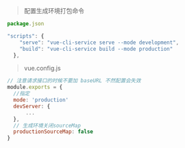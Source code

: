 > 配置生成环境打包命令

```js
package.json

"scripts": {
    "serve": "vue-cli-service serve --mode development",
    "build": "vue-cli-service build --mode production"
  },
```

> vue.config.js

```js
// 注意请求接口的时候不要加 baseURL 不然配置会失效
module.exports = {
  //指定
  mode: 'production'
  devServer: {
      ...
  },
  // 生成环境关闭sourceMap
  productionSourceMap: false
}
```









